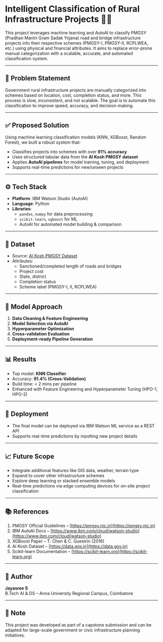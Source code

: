 # Intelligent Classification of Rural Infrastructure Projects 🚧🤖

This project leverages machine learning and AutoAI to classify PMGSY (Pradhan Mantri Gram Sadak Yojana) road and bridge infrastructure projects into their respective schemes (PMGSY-I, PMGSY-II, RCPLWEA, etc.) using physical and financial attributes. It aims to replace error-prone manual categorization with a scalable, accurate, and automated classification system.

---

## 📌 Problem Statement

Government rural infrastructure projects are manually categorized into schemes based on location, cost, completion status, and more. This process is slow, inconsistent, and not scalable. The goal is to automate this classification to improve speed, accuracy, and decision-making.

---

## ✅ Proposed Solution

Using machine learning classification models (KNN, XGBoost, Random Forest), we built a robust system that:
- Classifies projects into schemes with over **91% accuracy**
- Uses structured tabular data from the **AI Kosh PMGSY dataset**
- Applies **AutoAI pipelines** for model training, tuning, and deployment
- Supports real-time predictions for new/unseen projects

---

## ⚙️ Tech Stack

- **Platform**: IBM Watson Studio (AutoAI)
- **Language**: Python
- **Libraries**:  
  - `pandas`, `numpy` for data preprocessing  
  - `scikit-learn`, `xgboost` for ML  
  - AutoAI for automated model building & comparison

---

## 📂 Dataset

- Source: [AI Kosh PMGSY Dataset](https://data.gov.in)
- Attributes:
  - Sanctioned/completed length of roads and bridges
  - Project cost
  - State, district
  - Completion status
  - Scheme label (PMGSY-I, II, RCPLWEA)

---

## 🧠 Model Approach

1. **Data Cleaning & Feature Engineering**
2. **Model Selection via AutoAI**
3. **Hyperparameter Optimization**
4. **Cross-validation Evaluation**
5. **Deployment-ready Pipeline Generation**

---

## 📊 Results

- Top model: **KNN Classifier**
- Accuracy: **91.4% (Cross-Validation)**
- Build time: < 2 mins per pipeline
- Enhanced with Feature Engineering and Hyperparameter Tuning (HPO-1, HPO-2)

---

## 🚀 Deployment

- The final model can be deployed via IBM Watson ML service as a REST API
- Supports real-time predictions by inputting new project details

---

## 📈 Future Scope

- Integrate additional features like GIS data, weather, terrain type
- Expand to cover other infrastructure schemes
- Explore deep learning or stacked ensemble models
- Real-time predictions via edge computing devices for on-site project classification

---

## 📚 References

1. PMGSY Official Guidelines – [https://pmgsy.nic.in](https://pmgsy.nic.in)  
2. IBM AutoAI Docs – [https://www.ibm.com/cloud/watson-studio](https://www.ibm.com/cloud/watson-studio)  
3. XGBoost Paper – T. Chen & C. Guestrin (2016)  
4. AI Kosh Dataset – [https://data.gov.in](https://data.gov.in)  
5. Scikit-learn Documentation – [https://scikit-learn.org](https://scikit-learn.org)

---

## 🙌 Author

**Jayasree S**  
B.Tech AI & DS – Anna University Regional Campus, Coimbatore

---

## 📌 Note

This project was developed as part of a capstone submission and can be adapted for large-scale government or civic infrastructure planning initiatives.

